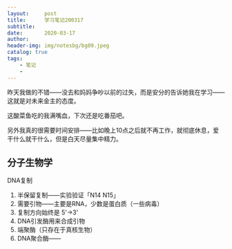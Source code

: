 ```yaml
---
layout:     post
title:      学习笔记200317
subtitle:   
date:       2020-03-17
author:     
header-img: img/notesbg/bg09.jpeg
catalog: true
tags:
    - 笔记
    - 
---
```

昨天我做的不错——没去和妈妈争吵以前的过失，而是安分的告诉她我在学习——这就是对未来金主的态度。

这酸菜鱼吃的我满嘴血，下次还是吃番茄吧。

另外我真的很需要时间安排——比如晚上10点之后就不再工作，就彻底休息，爱干什么就干什么，但是白天尽量集中精力。

## 分子生物学
DNA复制
1. 半保留复制——实验验证「N14 N15」
2. 需要引物——主要是RNA，少数是蛋白质（一些病毒）
3. 复制方向始终是 5'->3'
4. DNA引发酶用来合成引物
5. 端聚酶（只存在于真核生物）
6. DNA聚合酶——
